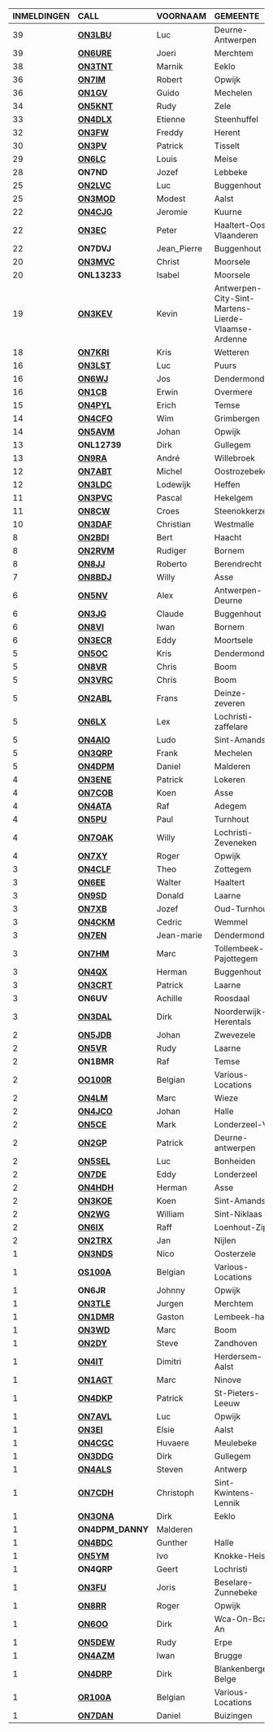 |INMELDINGEN|CALL|VOORNAAM|GEMEENTE|LID|
|:---|:---|:---|:---|:---|
|39|**<a href="https://www.qrz.com/db/on3lbu">ON3LBU</a>** | Luc | Deurne-Antwerpen |  |
|39|**<a href="https://www.qrz.com/db/on6ure">ON6URE</a>** | Joeri | Merchtem |  |
|38|**<a href="https://www.qrz.com/db/on3tnt">ON3TNT</a>** | Marnik | Eeklo |  |
|36|**<a href="https://www.qrz.com/db/on7im">ON7IM</a>** | Robert | Opwijk | X |
|36|**<a href="https://www.qrz.com/db/on1gv">ON1GV</a>** | Guido | Mechelen |  |
|34|**<a href="https://www.qrz.com/db/on5knt">ON5KNT</a>** | Rudy | Zele |  |
|33|**<a href="https://www.qrz.com/db/on4dlx">ON4DLX</a>** | Etienne | Steenhuffel | X |
|32|**<a href="https://www.qrz.com/db/on3fw">ON3FW</a>** | Freddy | Herent |  |
|30|**<a href="https://www.qrz.com/db/on3pv">ON3PV</a>** | Patrick | Tisselt |  |
|29|**<a href="https://www.qrz.com/db/on6lc">ON6LC</a>** | Louis | Meise |  |
| 28 |**ON7ND**|Jozef|Lebbeke|X|
|25|**<a href="https://www.qrz.com/db/on2lvc">ON2LVC</a>** | Luc | Buggenhout |  |
|25|**<a href="https://www.qrz.com/db/on3mod">ON3MOD</a>** | Modest | Aalst |  |
|22|**<a href="https://www.qrz.com/db/on4cjg">ON4CJG</a>** | Jeromie | Kuurne |  |
|22|**<a href="https://www.qrz.com/db/on3ec">ON3EC</a>** | Peter | Haaltert-Oost-Vlaanderen |  |
| 22 |**ON7DVJ**|Jean_Pierre|Buggenhout||
|20|**<a href="https://www.qrz.com/db/on3mvc">ON3MVC</a>** | Christ | Moorsele |  |
| 20 |**ONL13233**|Isabel|Moorsele||
|19|**<a href="https://www.qrz.com/db/on3kev">ON3KEV</a>** | Kevin | Antwerpen-City-Sint-Martens-Lierde-Vlaamse-Ardenne |  |
|18|**<a href="https://www.qrz.com/db/on7kri">ON7KRI</a>** | Kris | Wetteren |  |
|16|**<a href="https://www.qrz.com/db/on3lst">ON3LST</a>** | Luc | Puurs |  |
|16|**<a href="https://www.qrz.com/db/on6wj">ON6WJ</a>** | Jos | Dendermonde | X |
|16|**<a href="https://www.qrz.com/db/on1cb">ON1CB</a>** | Erwin | Overmere |  |
|15|**<a href="https://www.qrz.com/db/on4pyl">ON4PYL</a>** | Erich | Temse |  |
|14|**<a href="https://www.qrz.com/db/on4cfo">ON4CFO</a>** | Wim | Grimbergen |  |
|14|**<a href="https://www.qrz.com/db/on5avm">ON5AVM</a>** | Johan | Opwijk | X |
| 13 |**ONL12739**|Dirk|Gullegem||
|13|**<a href="https://www.qrz.com/db/on9ra">ON9RA</a>** | André | Willebroek |  |
|12|**<a href="https://www.qrz.com/db/on7abt">ON7ABT</a>** | Michel | Oostrozebeke |  |
|12|**<a href="https://www.qrz.com/db/on3ldc">ON3LDC</a>** | Lodewijk | Heffen |  |
|11|**<a href="https://www.qrz.com/db/on3pvc">ON3PVC</a>** | Pascal | Hekelgem | X |
|11|**<a href="https://www.qrz.com/db/on8cw">ON8CW</a>** | Croes | Steenokkerzeel |  |
|10|**<a href="https://www.qrz.com/db/on3daf">ON3DAF</a>** | Christian | Westmalle |  |
|8|**<a href="https://www.qrz.com/db/on2bdi">ON2BDI</a>** | Bert | Haacht |  |
|8|**<a href="https://www.qrz.com/db/on2rvm">ON2RVM</a>** | Rudiger | Bornem | X |
|8|**<a href="https://www.qrz.com/db/on8jj">ON8JJ</a>** | Roberto | Berendrecht |  |
|7|**<a href="https://www.qrz.com/db/on8bdj">ON8BDJ</a>** | Willy | Asse |  |
|6|**<a href="https://www.qrz.com/db/on5nv">ON5NV</a>** | Alex | Antwerpen-Deurne |  |
|6|**<a href="https://www.qrz.com/db/on3jg">ON3JG</a>** | Claude | Buggenhout |  |
|6|**<a href="https://www.qrz.com/db/on8vi">ON8VI</a>** | Iwan | Bornem |  |
|6|**<a href="https://www.qrz.com/db/on3ecr">ON3ECR</a>** | Eddy | Moortsele |  |
|5|**<a href="https://www.qrz.com/db/on5oc">ON5OC</a>** | Kris | Dendermonde |  |
|5|**<a href="https://www.qrz.com/db/on8vr">ON8VR</a>** | Chris | Boom |  |
|5|**<a href="https://www.qrz.com/db/on3vrc">ON3VRC</a>** | Chris | Boom |  |
|5|**<a href="https://www.qrz.com/db/on2abl">ON2ABL</a>** | Frans | Deinze-zeveren |  |
|5|**<a href="https://www.qrz.com/db/on6lx">ON6LX</a>** | Lex | Lochristi-zaffelare |  |
|5|**<a href="https://www.qrz.com/db/on4aio">ON4AIO</a>** | Ludo | Sint-Amands |  |
|5|**<a href="https://www.qrz.com/db/on3qrp">ON3QRP</a>** | Frank | Mechelen |  |
|5|**<a href="https://www.qrz.com/db/on4dpm">ON4DPM</a>** | Daniel | Malderen | X |
|4|**<a href="https://www.qrz.com/db/on3ene">ON3ENE</a>** | Patrick | Lokeren |  |
|4|**<a href="https://www.qrz.com/db/on7cob">ON7COB</a>** | Koen | Asse | X |
|4|**<a href="https://www.qrz.com/db/on4ata">ON4ATA</a>** | Raf | Adegem |  |
|4|**<a href="https://www.qrz.com/db/on5pu">ON5PU</a>** | Paul | Turnhout |  |
|4|**<a href="https://www.qrz.com/db/on7oak">ON7OAK</a>** | Willy | Lochristi-Zeveneken |  |
|4|**<a href="https://www.qrz.com/db/on7xy">ON7XY</a>** | Roger | Opwijk | X |
|3|**<a href="https://www.qrz.com/db/on4clf">ON4CLF</a>** | Theo | Zottegem |  |
|3|**<a href="https://www.qrz.com/db/on6ee">ON6EE</a>** | Walter | Haaltert |  |
|3|**<a href="https://www.qrz.com/db/on9sd">ON9SD</a>** | Donald | Laarne |  |
|3|**<a href="https://www.qrz.com/db/on7xb">ON7XB</a>** | Jozef | Oud-Turnhout |  |
|3|**<a href="https://www.qrz.com/db/on4ckm">ON4CKM</a>** | Cedric | Wemmel |  |
|3|**<a href="https://www.qrz.com/db/on7en">ON7EN</a>** | Jean-marie | Dendermonde |  |
|3|**<a href="https://www.qrz.com/db/on7hm">ON7HM</a>** | Marc | Tollembeek-Pajottegem |  |
|3|**<a href="https://www.qrz.com/db/on4qx">ON4QX</a>** | Herman | Buggenhout | X |
|3|**<a href="https://www.qrz.com/db/on3crt">ON3CRT</a>** | Patrick | Laarne |  |
| 3 |**ON6UV**|Achille|Roosdaal||
|3|**<a href="https://www.qrz.com/db/on3dal">ON3DAL</a>** | Dirk | Noorderwijk-Herentals |  |
|2|**<a href="https://www.qrz.com/db/on5jdb">ON5JDB</a>** | Johan | Zwevezele |  |
|2|**<a href="https://www.qrz.com/db/on5vr">ON5VR</a>** | Rudy | Laarne |  |
| 2 |**ON1BMR**|Raf|Temse||
|2|**<a href="https://www.qrz.com/db/oo100r">OO100R</a>** | Belgian | Various-Locations |  |
|2|**<a href="https://www.qrz.com/db/on4lm">ON4LM</a>** | Marc | Wieze | X |
|2|**<a href="https://www.qrz.com/db/on4jco">ON4JCO</a>** | Johan | Halle |  |
|2|**<a href="https://www.qrz.com/db/on5ce">ON5CE</a>** | Mark | Londerzeel-Vb |  |
|2|**<a href="https://www.qrz.com/db/on2gp">ON2GP</a>** | Patrick | Deurne-antwerpen |  |
|2|**<a href="https://www.qrz.com/db/on5sel">ON5SEL</a>** | Luc | Bonheiden |  |
|2|**<a href="https://www.qrz.com/db/on7de">ON7DE</a>** | Eddy | Londerzeel |  |
|2|**<a href="https://www.qrz.com/db/on4hdh">ON4HDH</a>** | Herman | Asse |  |
|2|**<a href="https://www.qrz.com/db/on3koe">ON3KOE</a>** | Koen | Sint-Amands | X |
|2|**<a href="https://www.qrz.com/db/on2wg">ON2WG</a>** | William | Sint-Niklaas |  |
|2|**<a href="https://www.qrz.com/db/on6ix">ON6IX</a>** | Raff | Loenhout-Zip |  |
|2|**<a href="https://www.qrz.com/db/on2trx">ON2TRX</a>** | Jan | Nijlen |  |
|1|**<a href="https://www.qrz.com/db/on3nds">ON3NDS</a>** | Nico | Oosterzele |  |
|1|**<a href="https://www.qrz.com/db/os100a">OS100A</a>** | Belgian | Various-Locations |  |
| 1 |**ON6JR**|Johnny|Opwijk|X|
|1|**<a href="https://www.qrz.com/db/on3tle">ON3TLE</a>** | Jurgen | Merchtem | X |
|1|**<a href="https://www.qrz.com/db/on1dmr">ON1DMR</a>** | Gaston | Lembeek-halle |  |
|1|**<a href="https://www.qrz.com/db/on3wd">ON3WD</a>** | Marc | Boom |  |
|1|**<a href="https://www.qrz.com/db/on2dy">ON2DY</a>** | Steve | Zandhoven |  |
|1|**<a href="https://www.qrz.com/db/on4it">ON4IT</a>** | Dimitri | Herdersem-Aalst | X |
|1|**<a href="https://www.qrz.com/db/on1agt">ON1AGT</a>** | Marc | Ninove |  |
|1|**<a href="https://www.qrz.com/db/on4dkp">ON4DKP</a>** | Patrick | St-Pieters-Leeuw |  |
|1|**<a href="https://www.qrz.com/db/on7avl">ON7AVL</a>** | Luc | Opwijk | X |
|1|**<a href="https://www.qrz.com/db/on3ei">ON3EI</a>** | Elsie | Aalst |  |
|1|**<a href="https://www.qrz.com/db/on4cgc">ON4CGC</a>** | Huvaere | Meulebeke |  |
|1|**<a href="https://www.qrz.com/db/on3ddg">ON3DDG</a>** | Dirk | Gullegem |  |
|1|**<a href="https://www.qrz.com/db/on4als">ON4ALS</a>** | Steven | Antwerp |  |
|1|**<a href="https://www.qrz.com/db/on7cdh">ON7CDH</a>** | Christoph | Sint-Kwintens-Lennik |  |
|1|**<a href="https://www.qrz.com/db/on3ona">ON3ONA</a>** | Dirk | Eeklo |  |
| 1 |**ON4DPM_DANNY**|Malderen|||
|1|**<a href="https://www.qrz.com/db/on4bdc">ON4BDC</a>** | Gunther | Halle |  |
|1|**<a href="https://www.qrz.com/db/on5ym">ON5YM</a>** | Ivo | Knokke-Heist |  |
| 1 |**ON4QRP**|Geert|Lochristi||
|1|**<a href="https://www.qrz.com/db/on3fu">ON3FU</a>** | Joris | Beselare-Zunnebeke |  |
|1|**<a href="https://www.qrz.com/db/on8rr">ON8RR</a>** | Roger | Opwijk | X |
|1|**<a href="https://www.qrz.com/db/on6oo">ON6OO</a>** | Dirk | Wca-On-Bca-An |  |
|1|**<a href="https://www.qrz.com/db/on5dew">ON5DEW</a>** | Rudy | Erpe |  |
|1|**<a href="https://www.qrz.com/db/on4azm">ON4AZM</a>** | Iwan | Brugge |  |
|1|**<a href="https://www.qrz.com/db/on4drp">ON4DRP</a>** | Dirk | Blankenberge-Belge |  |
|1|**<a href="https://www.qrz.com/db/or100a">OR100A</a>** | Belgian | Various-Locations |  |
|1|**<a href="https://www.qrz.com/db/on7dan">ON7DAN</a>** | Daniel | Buizingen |  |
